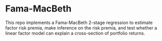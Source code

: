 # Fama-MacBeth
This repo implements a Fama-MacBeth 2-stage regression to estimate factor risk premia, make inference on the risk premia, and test whether a linear factor model can explain a cross-section of portfolio returns.
